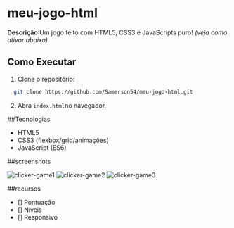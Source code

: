 # meu-jogo-html
**Descrição**:Um jogo feito com HTML5, CSS3 e JavaScripts puro!
*(veja como ativar abaixo)*

## Como Executar
1. Clone o repositório:
 ```bash
   git clone https://github.com/Samerson54/meu-jogo-html.git
```
2. Abra `index.html`no navegador.

##Tecnologias
- HTML5
- CSS3 (flexbox/grid/animações)
- JavaScript (ES6)

##screenshots

![clicker-game1](https://github.com/user-attachments/assets/f28de010-8a43-414e-81a3-001102427faf)
![clicker-game2](https://github.com/user-attachments/assets/021cb622-41a6-4d69-a8c4-8fc6809e809e)
![clicker-game3](https://github.com/user-attachments/assets/52b660cb-519e-4edf-99f0-a45717ee67dd)

##recursos
- [] Pontuação
- [] Níveis
- [] Responsivo
